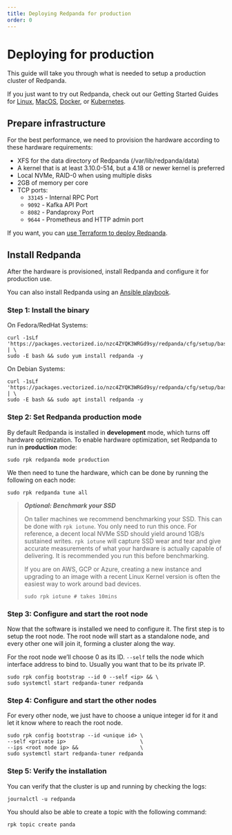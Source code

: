 ```yaml
---
title: Deploying Redpanda for production
order: 0
---
```


# Deploying for production

This guide will take you through what is needed to setup a production cluster
of Redpanda.

If you just want to try out Redpanda, check out our Getting Started Guides for
[Linux](/docs/quick-start-linux), [MacOS](/docs/quick-start-macos),
[Docker](/docs/quick-start-docker), or [Kubernetes](/docs/quick-start-kubernetes).

## Prepare infrastructure

For the best performance, we need to provision the hardware according to these hardware requirements:

- XFS for the data directory of Redpanda (/var/lib/redpanda/data)
- A kernel that is at least 3.10.0-514, but a 4.18 or newer kernel is preferred
- Local NVMe, RAID-0 when using multiple disks
- 2GB of memory per core
- TCP ports:
  - `33145` - Internal RPC Port
  - `9092` - Kafka API Port
  - `8082` - Pandaproxy Port
  - `9644` - Prometheus and HTTP admin port

If you want, you can [use Terraform to deploy Redpanda](/docs/production-deployment-automation).

## Install Redpanda

After the hardware is provisioned, install Redpanda and configure it for production use.

You can also install Redpanda using an [Ansible playbook](/docs/production-deployment-automation).

### Step 1: Install the binary

On Fedora/RedHat Systems:

```
curl -1sLf 'https://packages.vectorized.io/nzc4ZYQK3WRGd9sy/redpanda/cfg/setup/bash.rpm.sh' | \
sudo -E bash && sudo yum install redpanda -y
```

On Debian Systems:

```
curl -1sLf 'https://packages.vectorized.io/nzc4ZYQK3WRGd9sy/redpanda/cfg/setup/bash.deb.sh' | \
sudo -E bash && sudo apt install redpanda -y
```

### Step 2: Set Redpanda production mode

By default Redpanda is installed in **development** mode, which turns off hardware optimization.
To enable hardware optimization, set Redpanda to run in **production** mode:

```
sudo rpk redpanda mode production
```

We then need to tune the hardware, which can be done by running the following
on each node:

```
sudo rpk redpanda tune all
```

> **_Optional: Benchmark your SSD_**
>
> On taller machines we recommend benchmarking your SSD. This can be done
> with `rpk iotune`. You only need to run this once. For reference, a decent
> local NVMe SSD should yield around 1GB/s sustained writes.
> `rpk iotune` will capture SSD wear and tear and give accurate measurements
> of what your hardware is actually capable of delivering. It is recommended
> you run this before benchmarking.
>
> If you are on AWS, GCP or Azure, creating a new instance and upgrading to
> an image with a recent Linux Kernel version is often the easiest way to
> work around bad devices.
>
> ```
> sudo rpk iotune # takes 10mins
> ```

### Step 3: Configure and start the root node

Now that the software is installed we need to configure it. The first step is
to setup the root node. The root node will start as a standalone node, and
every other one will join it, forming a cluster along the way.

For the root node we’ll choose 0 as its ID. `--self` tells the node which interface address to bind to. Usually you want that to be its private IP.

```
sudo rpk config bootstrap --id 0 --self <ip> && \
sudo systemctl start redpanda-tuner redpanda
```

### Step 4: Configure and start the other nodes

For every other node, we just have to choose a unique integer id for it and let
it know where to reach the root node.

```
sudo rpk config bootstrap --id <unique id> \
--self <private ip>                        \
--ips <root node ip> &&                    \
sudo systemctl start redpanda-tuner redpanda
```

### Step 5: Verify the installation

You can verify that the cluster is up and running by checking the logs:

```
journalctl -u redpanda
```

You should also be able to create a topic with the following command:

```
rpk topic create panda
```
